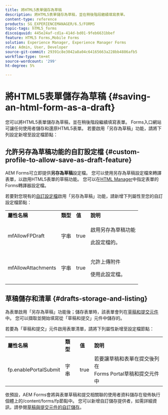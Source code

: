 ```yaml
---
title: 將HTML5表單儲存為草稿
description: 將HTML5表單儲存為草稿，並在稍後階段繼續填寫表單。
content-type: reference
products: SG_EXPERIENCEMANAGER/6.5/FORMS
topic-tags: hTML5_forms
discoiquuid: 445e24af-cd1a-414d-bd01-9feb6631bbef
feature: HTML5 Forms,Mobile Forms
solution: Experience Manager, Experience Manager Forms
role: Admin, User, Developer
source-git-commit: 29391c8e3042a8a04c64165663a228bb4886afb5
workflow-type: tm+mt
source-wordcount: '299'
ht-degree: 5%

---
```


# 將HTML5表單儲存為草稿 {#saving-an-html-form-as-a-draft}

您可以將HTML5表單儲存為草稿，並在稍後階段繼續填寫表單。 Forms入口網站可讓任何使用者儲存和還原HTML5表單。 若要啟用「另存為草稿」功能，請將下列設定新增至設定檔節點：

## 允許另存為草稿功能的自訂設定檔 {#custom-profile-to-allow-save-as-draft-feature}

AEM Forms可立即提供&#x200B;**另存為草稿**&#x200B;設定檔。 您可以使用另存為草稿設定檔來轉譯表單，以啟用HTML5表單的草稿功能。 您可以在[HTML Manager](/help/forms/using/introduction-managing-forms.md)中指定表單的Forms轉譯器設定檔。

若要對您現有的[自訂設定檔](/help/forms/using/custom-profile.md)啟用「另存為草稿」功能，請新增下列屬性至您的自訂設定檔節點：

<table>
 <tbody>
  <tr>
   <td><strong>屬性名稱</strong></td>
   <td><strong>類型</strong></td>
   <td><strong>值</strong></td>
   <td><strong>說明</strong></td>
  </tr>
  <tr>
   <td>mfAllowFPDraft</td>
   <td>字串</td>
   <td>true</td>
   <td><p>啟用另存為草稿功能</p> <p>此設定檔的。</p> </td>
  </tr>
  <tr>
   <td>mfAllowAttachments</td>
   <td>字串</td>
   <td>true</td>
   <td><p>允許上傳附件</p> <p>使用此設定檔。</p> </td>
  </tr>
 </tbody>
</table>

## 草稿儲存和清單 {#drafts-storage-and-listing}

為表單啟用「另存為草稿」功能後；儲存表單時，該表單會列在[草稿和提交元件](/help/forms/using/draft-submission-component.md)中。 您可以擷取並開始填寫從「草稿和提交」元件中儲存的。

若要為「草稿和提交」元件啟用表單清單，請將下列屬性新增至設定檔節點：

<table>
 <tbody>
  <tr>
   <td><strong>屬性名稱</strong></td>
   <td><strong>類型</strong></td>
   <td><strong>值</strong></td>
   <td><strong>說明</strong></td>
  </tr>
  <tr>
   <td>fp.enablePortalSubmit</td>
   <td>字串</td>
   <td>true</td>
   <td>若要讓草稿和表單在提交後列在<br /> Forms Portal草稿和提交元件中</td>
  </tr>
 </tbody>
</table>

依預設，AEM Forms會將與表單草稿和提交相關聯的使用者資料儲存在發佈執行個體上的/content/forms/fp節點中。 您可以新增自訂儲存提供者，如需詳細資訊，請參閱[草稿與提交元件的自訂儲存](/help/forms/using/adding-custom-storage-provider-forms.md)。
